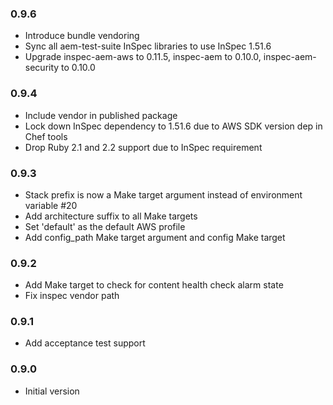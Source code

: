 ### 0.9.6
* Introduce bundle vendoring
* Sync all aem-test-suite InSpec libraries to use InSpec 1.51.6 
* Upgrade inspec-aem-aws to 0.11.5, inspec-aem to 0.10.0, inspec-aem-security to 0.10.0

### 0.9.4
* Include vendor in published package
* Lock down InSpec dependency to 1.51.6 due to AWS SDK version dep in Chef tools
* Drop Ruby 2.1 and 2.2 support due to InSpec requirement

### 0.9.3
* Stack prefix is now a Make target argument instead of environment variable #20
* Add architecture suffix to all Make targets
* Set 'default' as the default AWS profile
* Add config_path Make target argument and config Make target

### 0.9.2
* Add Make target to check for content health check alarm state
* Fix inspec vendor path

### 0.9.1
* Add acceptance test support

### 0.9.0
* Initial version
